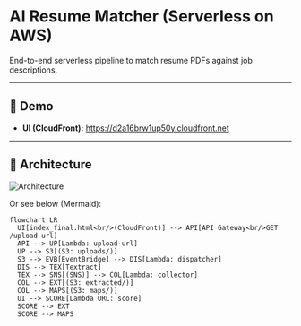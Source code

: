 # AI Resume Matcher (Serverless on AWS)

End-to-end serverless pipeline to match resume PDFs against job descriptions.

---

## 🚀 Demo
- **UI (CloudFront):** https://d2a16brw1up50y.cloudfront.net

---

## 📐 Architecture
![Architecture](docs/architecture.png)

Or see below (Mermaid):

```mermaid
flowchart LR
  UI[index_final.html<br/>(CloudFront)] --> API[API Gateway<br/>GET /upload-url]
  API --> UP[Lambda: upload-url]
  UP --> S3[(S3: uploads/)]
  S3 --> EVB[EventBridge] --> DIS[Lambda: dispatcher]
  DIS --> TEX[Textract]
  TEX --> SNS[(SNS)] --> COL[Lambda: collector]
  COL --> EXT[(S3: extracted/)]
  COL --> MAPS[(S3: maps/)]
  UI --> SCORE[Lambda URL: score]
  SCORE --> EXT
  SCORE --> MAPS
